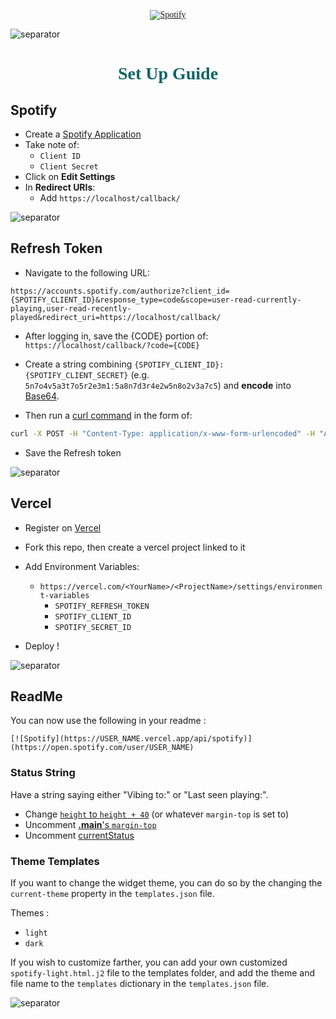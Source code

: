 <div style="color:rgb(17, 100, 102); font-family: 'Merriweather'" align="center">

[![Spotify](https://spotify-readme-maitre-oda.vercel.app/api/spotify)](https://open.spotify.com/user/maitre_oda)

</div>

![separator](https://user-images.githubusercontent.com/43296168/132062615-3b18c43a-fa5f-45f2-99c3-4b831cde910e.gif)

<div style="color:rgb(17, 100, 102); font-family: 'Merriweather'" align="center">

# Set Up Guide

</div>

## Spotify

- Create a [Spotify Application](https://developer.spotify.com/dashboard/applications)
- Take note of:
  - `Client ID`
  - `Client Secret`
- Click on **Edit Settings**
- In **Redirect URIs**:
  - Add `https://localhost/callback/`

</div>

![separator](https://user-images.githubusercontent.com/43296168/132062615-3b18c43a-fa5f-45f2-99c3-4b831cde910e.gif)

## Refresh Token

- Navigate to the following URL:

```
https://accounts.spotify.com/authorize?client_id={SPOTIFY_CLIENT_ID}&response_type=code&scope=user-read-currently-playing,user-read-recently-played&redirect_uri=https://localhost/callback/
```

- After logging in, save the {CODE} portion of: `https://localhost/callback/?code={CODE}`

- Create a string combining `{SPOTIFY_CLIENT_ID}:{SPOTIFY_CLIENT_SECRET}` (e.g. `5n7o4v5a3t7o5r2e3m1:5a8n7d3r4e2w5n8o2v3a7c5`) and **encode** into [Base64](https://www.base64encode.org/).

- Then run a [curl command](https://httpie.org/run) in the form of:

```sh
curl -X POST -H "Content-Type: application/x-www-form-urlencoded" -H "Authorization: Basic {BASE64}" -d "grant_type=authorization_code&redirect_uri=https://localhost/callback/&code={CODE}" https://accounts.spotify.com/api/token
```

- Save the Refresh token

![separator](https://user-images.githubusercontent.com/43296168/132062615-3b18c43a-fa5f-45f2-99c3-4b831cde910e.gif)

## Vercel

- Register on [Vercel](https://vercel.com/)

- Fork this repo, then create a vercel project linked to it

- Add Environment Variables:

  - `https://vercel.com/<YourName>/<ProjectName>/settings/environment-variables`
    - `SPOTIFY_REFRESH_TOKEN`
    - `SPOTIFY_CLIENT_ID`
    - `SPOTIFY_SECRET_ID`

- Deploy !

![separator](https://user-images.githubusercontent.com/43296168/132062615-3b18c43a-fa5f-45f2-99c3-4b831cde910e.gif)

## ReadMe

You can now use the following in your readme :

`[![Spotify](https://USER_NAME.vercel.app/api/spotify)](https://open.spotify.com/user/USER_NAME)`

### Status String

Have a string saying either "Vibing to:" or "Last seen playing:".

- Change [`height` to `height + 40`](https://github.com/maitre_oda/maitre_oda/api/templates/spotify-light.html.j2#L1-L2) (or whatever `margin-top` is set to)
- Uncomment [**.main**'s `margin-top`](https://github.com/maitre_oda/maitre_oda/api/templates/spotify-light.html.j2#L10)
- Uncomment [currentStatus](https://github.com/maitre_oda/maitre_oda/api/templates/spotify-light.html.j2#L93)

### Theme Templates

If you want to change the widget theme, you can do so by the changing the `current-theme` property in the `templates.json` file.

Themes :

- `light`
- `dark`

If you wish to customize farther, you can add your own customized `spotify-light.html.j2` file to the templates folder, and add the theme and file name to the `templates` dictionary in the `templates.json` file.

![separator](https://user-images.githubusercontent.com/43296168/132062615-3b18c43a-fa5f-45f2-99c3-4b831cde910e.gif)
